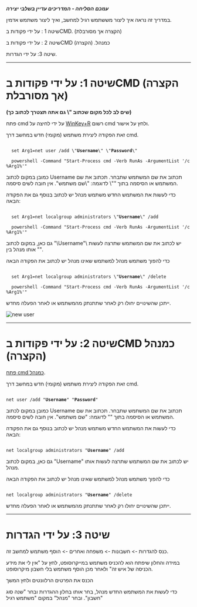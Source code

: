 **_עמכם הסליחה - המדריכים עדיין בשלבי יצירה_**

במדריך זה נראה איך ליצור מששתמש רגיל למחשב, ואיך ליצור משתמש אדמין.

שיטה 1 : על ידי פקודות בCMD. (הקצרה אך מסורבלת)

שיטה 2 : על ידי פקודות בCMD כמנהל. (הקצרה)

שיטה 3: על ידי הגדרות.

---

# שיטה 1: על ידי פקודות בCMD (הקצרה אך מסורבלת)

**(שים לב לכל מקום שכתוב "\ גם אתה תצטרך לכתוב כך)**

פתח cmd על ידי לחיצה על [WinKey+R](https://koshernet.github.io/2023/05/07/%D7%9C%D7%A4%D7%AA%D7%95%D7%97-CMD-%D7%9B%D7%9E%D7%A0%D7%94%D7%9C.html#%D7%A9%D7%99%D7%98%D7%94-2-%D7%93%D7%A8%D7%9A-run-winkeyr-%D7%94%D7%9E%D7%95%D7%A2%D7%93%D7%A4%D7%AA) רשום cmd ולחץ על אישור.

זאת הפקודה ליצירת משתמש (מקומי) חדש במחשב דרך cmd.


<div class="code_div" dir="ltr">
<code class="language-cmd">
  set Arg1=net user /add \"<b>Username</b>\" \"<b>Password</b>\" <br>
  powershell -Command "Start-Process cmd -Verb RunAs -ArgumentList '/c %Arg1%'"
</code>
</div>

כמובן במקום לכתוב Username תכתוב את שם המשתמש שתבחר. תכתוב את שם המשתמש או הסיסמה בתוך "\"\ לדוגמה: "\שם משתמש"\. אין חובה לשים סיסמה.

כדי לעשות את המשתמש החדש משתמש מנהל יש לכתוב בנוסף גם את הפקודה הבאה:


<div class="code_div" dir="ltr">
<code class="language-cmd">
  set Arg1=net localgroup administrators \"<b>Username</b>\" /add <br>
  powershell -Command "Start-Process cmd -Verb RunAs -ArgumentList '/c %Arg1%'"
</code>
</div>


גם כאן, במקום לכתוב "\Username"\ יש לכתוב את שם המשתמש שתרצה לעשות אותו מנהל בין "\"\.

כדי להפוך משתמש מנהל למשתמש שאינו מנהל יש לכתוב את הפקודה הבאה

<div class="code_div" dir="ltr">
<code class="language-cmd">
  set Arg1=net localgroup administrators \"<b>Username</b>\" /delete <br>
  powershell -Command "Start-Process cmd -Verb RunAs -ArgumentList '/c %Arg1%'"
</code>
</div>


ייתכן שהשינויים יחולו רק לאחר שתתנתק מהמשתמש או לאחר הפעלה מחדש.

![new user](https://github.com/koshernet/koshernet.github.io/assets/155895553/36345a35-456a-44c9-a795-e43b39177119)


---


# שיטה 2: על ידי פקודות בCMD כמנהל (הקצרה)


[פתח cmd כמנהל]( https://koshernet.github.io/2023/05/07/%D7%9C%D7%A4%D7%AA%D7%95%D7%97-CMD-%D7%9B%D7%9E%D7%A0%D7%94%D7%9C.html ).

זאת הפקודה ליצירת משתמש (מקומי) חדש במחשב דרך cmd.


<div class="code_div" dir="ltr">
<code class="language-cmd">
net user /add "<b>Username</b>" "<b>Password</b>"
</code>
</div>


כמובן במקום לכתוב Username תכתוב את שם המשתמש שתבחר. תכתוב את שם המשתמש או הסיסמה בתוך "" לדוגמה: "שם משתמש". אין חובה לשים סיסמה.

כדי לעשות את המשתמש החדש משתמש מנהל יש לכתוב בנוסף גם את הפקודה הבאה:

<div class="code_div" dir="ltr">
<code class="language-cmd">
net localgroup administrators "<b>Username</b>" /add
</code>
</div>


גם כאן, במקום לכתוב "Username" יש לכתוב את שם המשתמש שתרצה לעשות אותו מנהל.

כדי להפוך משתמש מנהל למשתמש שאינו מנהל יש לכתוב את הפקודה הבאה
<div class="code_div" dir="ltr">
<code class="language-cmd">
net localgroup administrators "<b>Username</b>" /delete
</code>
</div>

ייתכן שהשינויים יחולו רק לאחר שתתנתק מהמשתמש או לאחר הפעלה מחדש.

---

# שיטה 3: על ידי הגדרות

כנס להגדרות -> חשבונות -> משפחה ואחרים -> הוסף משתמש למחשב זה.

במידה והחלון שיפתח הוא להכניס משתמש במייקרוסופט, לחץ על "אין לי את מידע הכניסה של איש זה" ולאחר מכן הוסף משתמש בלי חשבון מיקרוסופט.

הכנס את הפרטים הרלוונטים ולחץ המשך


כדי לעשות את המשתמש החדש מנהל, בחר אותו בחלון ההגדרות ובחר "שנה סוג חשבון". ובחר "מנהל" במקום "משתמש רגיל"


